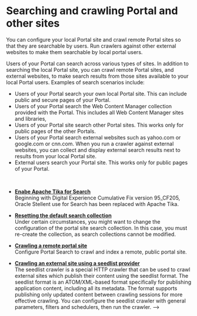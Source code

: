 # Searching and crawling Portal and other sites

You can configure your local Portal site and crawl remote Portal sites so that they are searchable by users. Run crawlers against other external websites to make them searchable by local portal users.

Users of your Portal can search across various types of sites. In addition to searching the local Portal site, you can crawl remote Portal sites, and external websites, to make search results from those sites available to your local Portal users. Examples of search scenarios include:

-   Users of your Portal search your own local Portal site. This can include public and secure pages of your Portal.
-   Users of your Portal search the Web Content Manager collection provided with the Portal. This includes all Web Content Manager sites and libraries,
-   Users of your Portal site search other Portal sites. This works only for public pages of the other Portals.
-   Users of your Portal search external websites such as yahoo.com or google.com or cnn.com. When you run a crawler against external websites, you can collect and display external search results next to results from your local Portal site.
-   External users search your Portal site. This works only for public pages of your Portal.
<br>


-  **[Enabe Apache Tika for Search](enable_3rdparty_tika.md)**<br>
Beginning with Digital Experience Cumulative Fix version 95_CF205, Oracle Stellent use for Search has been replaced with Apache Tika.
 
-   **[Resetting the default search collection](srtcrtprtlstecllc.md)**  
Under certain circumstances, you might want to change the configuration of the portal site search collection. In this case, you must re-create the collection, as search collections cannot be modified.
-   **[Crawling a remote portal site](srcsrchngpubportpgs.md)**  
Configure Portal Search to crawl and index a remote, public portal site.
-   **[Crawling an external site using a seedlist provider](srtseedlistcreate.md)**  
The seedlist crawler is a special HTTP crawler that can be used to crawl external sites which publish their content using the seedlist format. The seedlist format is an ATOM/XML-based format specifically for publishing application content, including all its metadata. The format supports publishing only updated content between crawling sessions for more effective crawling. You can configure the seedlist crawler with general parameters, filters and schedulers, then run the crawler. -->


